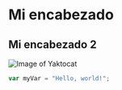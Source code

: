 # Mi encabezado
## Mi encabezado 2
![Image of Yaktocat](https://octodex.github.com/images/yaktocat.png)
``` javascript
var myVar = "Hello, world!";
```
